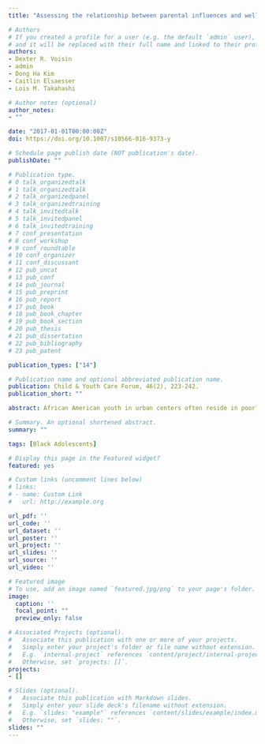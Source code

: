 ```yaml
---
title: "Assessing the relationship between parental influences and wellbeing among low income African American adolescents in Chicago"

# Authors
# If you created a profile for a user (e.g. the default `admin` user), write the username (folder name) here 
# and it will be replaced with their full name and linked to their profile.
authors:
- Dexter R. Voisin
- admin
- Dong Ha Kim
- Caitlin Elsaesser
- Lois M. Takahashi  

# Author notes (optional)
author_notes:
- ""

date: "2017-01-01T00:00:00Z"
doi: https://doi.org/10.1007/s10566-016-9373-y

# Schedule page publish date (NOT publication's date).
publishDate: ""

# Publication type.
# 0 talk_organizedtalk
# 1 talk_organizedtalk
# 2 talk_organizedpanel
# 3 talk_organizedtraining
# 4 talk_invitedtalk
# 5 talk_invitedpanel
# 6 talk_invitedtraining
# 7 conf_presentation
# 8 conf_workshop
# 9 conf_roundtable
# 10 conf_organizer
# 11 conf_discussant
# 12 pub_uncat
# 13 pub_conf
# 14 pub_journal
# 15 pub_preprint
# 16 pub_report
# 17 pub_book
# 18 pub_book_chapter
# 19 pub_book_section
# 20 pub_thesis
# 21 pub_dissertation
# 22 pub_bibliography
# 23 pub_patent

publication_types: ["14"]

# Publication name and optional abbreviated publication name.
publication: Child & Youth Care Forum, 46(2), 223-242.
publication_short: ""

abstract: African American youth in urban centers often reside in poorly resourced communities and face structural disadvantage, which can result in higher rates of poor behavioral health factors such as mental health problems, juvenile justice system involvement, substance use, risky sex and lower school engagement. While parental monitoring has been shown to be protective with regards to these risk factors, less understood are the effects of parental warmth in conjunction with monitoring.

# Summary. An optional shortened abstract.
summary: ""

tags: [Black Adolescents]

# Display this page in the Featured widget?
featured: yes

# Custom links (uncomment lines below)
# links:
# - name: Custom Link
#   url: http://example.org

url_pdf: ''
url_code: ''
url_dataset: ''
url_poster: ''
url_project: ''
url_slides: ''
url_source: ''
url_video: ''

# Featured image
# To use, add an image named `featured.jpg/png` to your page's folder. 
image:
  caption: ''
  focal_point: ""
  preview_only: false

# Associated Projects (optional).
#   Associate this publication with one or more of your projects.
#   Simply enter your project's folder or file name without extension.
#   E.g. `internal-project` references `content/project/internal-project/index.md`.
#   Otherwise, set `projects: []`.
projects:
- []

# Slides (optional).
#   Associate this publication with Markdown slides.
#   Simply enter your slide deck's filename without extension.
#   E.g. `slides: "example"` references `content/slides/example/index.md`.
#   Otherwise, set `slides: ""`.
slides: ""
---
```

